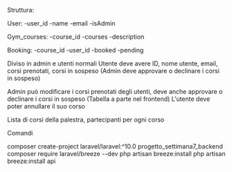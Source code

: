 Struttura:

User:
-user_id
-name
-email
-isAdmin

Gym_courses:
-course_id
-courses
-description

Booking:
-course_id
-user_id
-booked
-pending

Diviso in admin e utenti normali
Utente deve avere ID, nome utente, email, corsi prenotati, corsi in sospeso (Admin deve approvare o declinare i corsi in sospeso)

Admin può modificare i corsi prenotati degli utenti, deve anche approvare o declinare i corsi in sospeso (Tabella a parte nel frontend)
L'utente deve poter annullare il suo corso

Lista di corsi della palestra, partecipanti per ogni corso

Comandi

composer create-project laravel/laravel:^10.0 progetto_settimana7_backend
composer require laravel/breeze --dev
php artisan breeze:install
php artisan breeze:install api